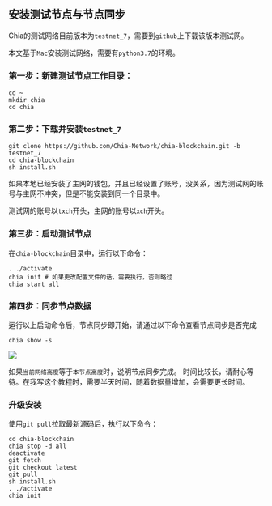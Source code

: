 ## 安装测试节点与节点同步
Chia的测试网络目前版本为`testnet_7`，需要到`github`上下载该版本测试网。

本文基于`Mac`安装测试网络，需要有`python3.7`的环境。

### 第一步：新建测试节点工作目录：
```
cd ~
mkdir chia
cd chia
```

### 第二步：下载并安装`testnet_7`
```
git clone https://github.com/Chia-Network/chia-blockchain.git -b testnet_7
cd chia-blockchain
sh install.sh
```
如果本地已经安装了主网的钱包，并且已经设置了账号，没关系，因为测试网的账号与主网不冲突，但是不能安装到同一个目录中。

测试网的账号以`txch`开头，主网的账号以`xch`开头。

### 第三步：启动测试节点
在`chia-blockchain`目录中，运行以下命令：
```
. ./activate
chia init # 如果更改配置文件的话，需要执行，否则略过
chia start all
```

### 第四步：同步节点数据
运行以上启动命令后，节点同步即开始，请通过以下命令查看节点同步是否完成
```
chia show -s
```
![](https://tva1.sinaimg.cn/large/008i3skNgy1gr2t3gfw23j31hy0u07wi.jpg)

如果`当前网络高度`等于`本节点高度`时，说明节点同步完成。
时间比较长，请耐心等待。在我写这个教程时，需要半天时间，随着数据量增加，会需要更长时间。

### 升级安装
使用`git pull`拉取最新源码后，执行以下命令：
```
cd chia-blockchain
chia stop -d all
deactivate
git fetch
git checkout latest
git pull
sh install.sh
. ./activate
chia init
```

